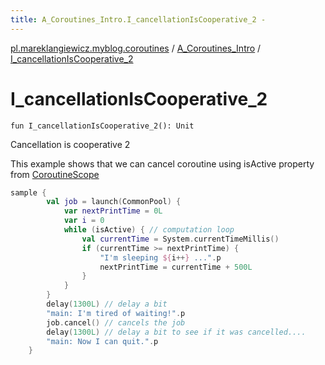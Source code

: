 ```yaml
---
title: A_Coroutines_Intro.I_cancellationIsCooperative_2 - 
---
```


[pl.mareklangiewicz.myblog.coroutines](../index.md) / [A_Coroutines_Intro](index.md) / [I_cancellationIsCooperative_2](.)

# I_cancellationIsCooperative_2

`fun I_cancellationIsCooperative_2(): Unit`

Cancellation is cooperative 2

This example shows that we can cancel coroutine using isActive property from [CoroutineScope](#)

``` kotlin
sample {
        val job = launch(CommonPool) {
            var nextPrintTime = 0L
            var i = 0
            while (isActive) { // computation loop
                val currentTime = System.currentTimeMillis()
                if (currentTime >= nextPrintTime) {
                    "I'm sleeping ${i++} ...".p
                    nextPrintTime = currentTime + 500L
                }
            }
        }
        delay(1300L) // delay a bit
        "main: I'm tired of waiting!".p
        job.cancel() // cancels the job
        delay(1300L) // delay a bit to see if it was cancelled....
        "main: Now I can quit.".p
    }
```

